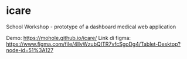 # icare
School Workshop - prototype of a dashboard medical web application

Demo: https://mohole.github.io/icare/
Link di figma: https://www.figma.com/file/4llvWzubQITR7vfcSgoDg4/Tablet-Desktop?node-id=51%3A127
